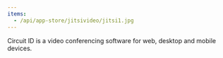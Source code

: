 ```yaml
---
items:
  - /api/app-store/jitsivideo/jitsi1.jpg
---
```


Circuit ID is a video conferencing software for web, desktop and mobile devices.
